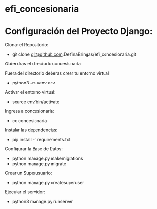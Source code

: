# efi_concesionaria
# Configuración del Proyecto Django:

Clonar el Repositorio:
- git clone git@github.com:DelfinaBringas/efi_concesionaria.git

Obtendras el directorio concesionaria

Fuera del directorio deberas crear tu entorno virtual
- python3 -m venv env

Activar el entorno virtual:
- source env/bin/activate 

Ingresa a concesionaria:
- cd concesionaria

Instalar las dependencias:
- pip install -r requirements.txt

Configurar la Base de Datos: 
- python manage.py makemigrations
- python manage.py migrate

Crear un Superusuario: 
- python manage.py createsuperuser

Ejecutar el servidor:
- python3 manage.py runserver


